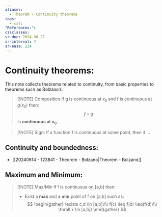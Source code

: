 ```yaml
---
aliases:
  - Theorem - Continuity theorems
tags:
  - calc
"References:": 
cssclasses: 
sr-due: 2024-06-27
sr-interval: 7
sr-ease: 224
---
```

# Continuity theorems: 
This note collects theorems related to continuity, from basic properties to theorems such as Bolzano’s: 


> [!NOTE] Composition 
> If g is continuous at $x_0$ and f is continuous at $g(x_0)$ then: 
> $$
> f \circ g
> $$ 
> Is **continuous at $x_0$**
> 


> [!NOTE] Sign:
> If a function f is continuous at some point, then it …

## Continuity and boundedness:
+ [[20240614 - 123841 - Theorem - Bolzano|Theorem - Bolzano]]

## Maximum and Minimum: 

> [!NOTE] Max/Min 
> If f is continuous on [a,b] then: 
> + Exist a **max** and a **min** point of f on [a,b] such as: 
>   $$
>   \begin{gather}
>   \exists c,d \in [a,b]\\\\
>    f(c) \leq f(d) \leq(f(d)\\\\
>     \forall x \in [a,b])
>   \end{gather}
>   $$
>   


